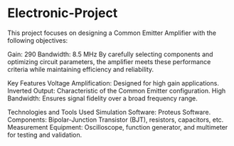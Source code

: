 # Electronic-Project
This project focuses on designing a Common Emitter Amplifier with the following objectives:

Gain: 290
Bandwidth: 8.5 MHz
By carefully selecting components and optimizing circuit parameters, the amplifier meets these performance criteria while maintaining efficiency and reliability.

Key Features
Voltage Amplification: Designed for high gain applications.
Inverted Output: Characteristic of the Common Emitter configuration.
High Bandwidth: Ensures signal fidelity over a broad frequency range.

Technologies and Tools Used
Simulation Software: Proteus Software.
Components: Bipolar-Junction Transistor (BJT), resistors, capacitors, etc.
Measurement Equipment: Oscilloscope, function generator, and multimeter for testing and validation.
